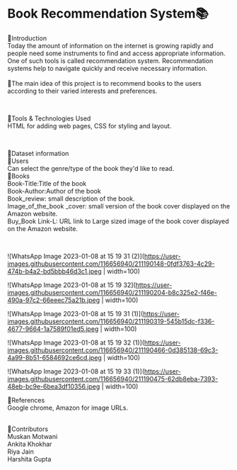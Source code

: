 # Book Recommendation System📚
🔲Introduction    <br />
   Today the amount of information on the internet is growing rapidly and people need some instruments to find and access appropriate information. One of such tools is    called recommendation system. Recommendation systems help to navigate quickly and receive necessary information. <br />                        
📌The main idea of this project is to recommend books to the users according to their varied interests and preferences.             

<br />


🔲Tools & Technologies Used <br />
  HTML for adding web pages, CSS for styling and layout.

<br />
                                                                                                                                                                       
                                                                                                                                                                       
🔲Dataset information                                                                                                                                     
   📌Users                                                                                                                                                             
    Can select the genre/type of the book they'd like to read. <br />
  📌Books<br>
    Book-Title:Title of the book<br>
    Book-Author:Author of the book<br>
    Book_review: small description of the book.<br>
    Image_of_the_book _cover: small version of the book cover displayed on the Amazon website.<br>
    Buy_Book Link-L: URL link to Large sized image of the book cover displayed on the Amazon website.

 <br /> 
 
 
 
 
 ![WhatsApp Image 2023-01-08 at 15 19 31 (2)](https://user-images.githubusercontent.com/116656940/211190148-0fdf3763-4c29-474b-b4a2-bd5bbb46d3c1.jpeg | width=100)

 ![WhatsApp Image 2023-01-08 at 15 19 32](https://user-images.githubusercontent.com/116656940/211190204-b8c325e2-f46e-490a-97c2-66eeec75a21b.jpeg | width=100)

 ![WhatsApp Image 2023-01-08 at 15 19 31 (1)](https://user-images.githubusercontent.com/116656940/211190319-545b15dc-f336-4677-9664-1a7589f01ed5.jpeg | width=100)


![WhatsApp Image 2023-01-08 at 15 19 32 (1)](https://user-images.githubusercontent.com/116656940/211190466-0d385138-69c3-4a99-8b51-6584692ce6cd.jpeg | width=100)

![WhatsApp Image 2023-01-08 at 15 19 33 (1)](https://user-images.githubusercontent.com/116656940/211190475-62db8eba-7393-48eb-bc9e-6bea3df10356.jpeg | width=100)

🔲References    <br />
  Google chrome, Amazon for image URLs.


<br />                                                                                                                                                                           
🔲Contributors<br>
  Muskan Motwani   <br />
  Ankita Khokhar   <br />
  Riya Jain       <br />
  Harshita Gupta      <br />








